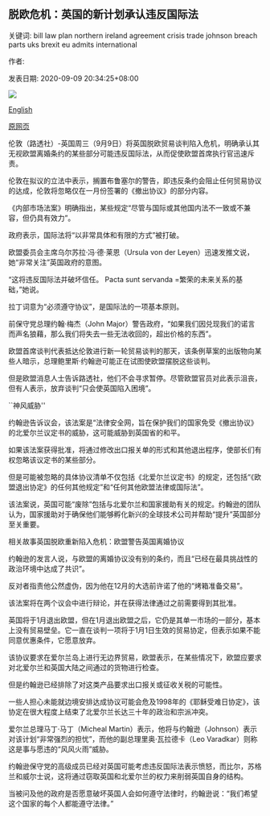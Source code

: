 ## 脱欧危机：英国的新计划承认违反国际法

关键词: bill law plan northern ireland agreement crisis trade johnson breach parts uks brexit eu admits international

作者: 

发表日期: 2020-09-09 20:34:25+08:00

![](https://www.straitstimes.com/sites/default/files/media-youtube/dAb_cq004zY.jpg)

[English](Brexit%20in%20crisis%3A%20UK%E2%80%99s%20new%20plan%20admits%20breach%20of%20international%20law.md)

[原网页](https://www.straitstimes.com/world/europe/uk-acknowledges-that-post-brexit-bill-breaks-international-law)

伦敦（路透社）-英国周三（9月9日）将英国脱欧贸易谈判陷入危机，明确承认其无视欧盟离婚条约的某些部分可能违反国际法，从而促使欧盟首席执行官迅速斥责。

伦敦在拟议的立法中表示，搁置布鲁塞尔的警告，即违反条约会阻止任何贸易协议的达成，伦敦将忽略仅在一月份签署的《撤出协议》的部分内容。

《内部市场法案》明确指出，某些规定“尽管与国际或其他国内法不一致或不兼容，但仍具有效力”。

政府表示，国际法将“以非常具体和有限的方式”被打破。

欧盟委员会主席乌尔苏拉·冯·德·莱恩（Ursula von der Leyen）迅速发推文说，她“非常关注”英国政府的意图。

“这将违反国际法并破坏信任。 Pacta sunt servanda =繁荣的未来关系的基础，”她说。

拉丁词意为“必须遵守协议”，是国际法的一项基本原则。

前保守党总理约翰·梅杰（John Major）警告政府，“如果我们因兑现我们的诺言而声名狼藉，那么我们将失去一些无法收回的，超出价格的东西”。

欧盟首席谈判代表抵达伦敦进行新一轮贸易谈判的那天，该条例草案的出版物向某些人暗示，总理鲍里斯·约翰逊可能正在试图使欧盟摆脱这些谈判。

但是欧盟消息人士告诉路透社，他们不会寻求暂停。尽管欧盟官员对此表示沮丧，但有人表示，放弃谈判“只会使英国陷入困境”。

``神风威胁''

约翰逊告诉议会，该法案是“法律安全网，旨在保护我们的国家免受《撤出协议》的北爱尔兰议定书的威胁，这可能威胁到英国省的和平。

如果该法案获得批准，将通过修改出口报关单的形式和其他退出程序，使部长们有权忽略该议定书的某些部分。

但是可能被忽略的具体协议清单不仅包括《北爱尔兰议定书》的规定，还包括“《欧盟退出协定》的任何其他规定”和“任何其他欧盟法律或国际法”。

该法案说，英国可能“废除”包括与北爱尔兰和国家援助有关的规定。约翰逊的团队认为，国家援助对于确保他们能够孵化新兴的全球技术公司并帮助“提升”英国部分至关重要。

相关故事英国脱欧重新陷入危机：欧盟警告英国离婚协议

约翰逊的发言人说，与欧​​盟的离婚协议没有别的条约，而且“已经在最具挑战性的政治环境中达成了共识”。

反对者指责他公然虚伪，因为他在12月的大选前许诺了他的“烤箱准备交易”。

该法案将在两个议会中进行辩论，并在获得法律通过之前需要得到其批准。

英国将于1月退出欧盟，但在1月退出欧盟之后，它仍是其单一市场的一部分，基本上没有贸易壁垒。它一直在谈判一项将于1月1日生效的贸易协定，但表示如果不能同意优惠条件，它愿意放弃。

该协议要求在爱尔兰岛上进行无边界贸易，欧盟表示，在某些情况下，欧盟应要求对北爱尔兰和英国大陆之间通过的货物进行检查。

但是约翰逊已经排除了对这类产品要求出口报关或征收关税的可能性。

一些人担心未能就边境安排达成协议可能会危及1998年的《耶稣受难日协定》，该协定在很大程度上结束了北爱尔兰长达三十年的政治和宗派冲突。

爱尔兰总理马丁·马丁（Micheal Martin）表示，他将与约翰逊（Johnson）表示对该计划“非常强烈的担忧”，而他的副总理里奥·瓦拉德卡（Leo Varadkar）则称这是事与愿违的“风风火雨”威胁。

约翰逊保守党的高级成员已经对英国可能考虑违反国际法表示愤怒，而比尔，苏格兰和威尔士说，这将通过窃取英国和北爱尔兰的权力来削弱英国自身的结构。

当被问及他的政府是否愿意破坏英国人会如何遵守法律时，约翰逊说：“我们希望这个国家的每个人都能遵守法律。”